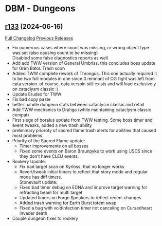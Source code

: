 # DBM - Dungeons

## [r133](https://github.com/DeadlyBossMods/DBM-Dungeons/tree/r133) (2024-06-16)
[Full Changelog](https://github.com/DeadlyBossMods/DBM-Dungeons/compare/r132...r133) [Previous Releases](https://github.com/DeadlyBossMods/DBM-Dungeons/releases)

- Fix numerous cases where count was missing, or wrong object type was set (also causing count to be missing)  
    Disabled some false diagnostics reports as well  
- Add add TWW version of General Umbriss. this concludes boss update for Grim Batol. Trash soon  
- Added TWW complete rework of Throngus. This one actually required it to be two full modules in one since 0 remnant of OG fight was left from cata version. of course, cata versoin still exists and will load exclusively on cataclysm classic :)  
- Update Erudex for TWW  
- Fix bad copy paste  
- better handle dungeon stats between cataclysm classic and retail  
- Add TWW mechanics to Drahga (while maintaining cataclysm classic compat)  
- First siege of boralus update from TWW testing. Some boss timer and event tweaks, added a new trash ability  
- preliminary prioroty of sacred flame trash alerts for abilities that caused most problems  
- Priority of the Sacred Flame update:  
     - Timer improvements on all bosses  
     - Fixed some events on Baron Braunpyke to work using USCS since they don't have CLEU events.  
- Rookery Update:  
     - Fix bad target scan on Kyrloss, that no longer works  
     - Revert/tweak initial timers to reflect that story mode and regular mode has diff timers.  
    Stonevault update:  
     - Fixed bad timer debug on EDNA and improve target warning for refracting beam for multi target  
     - Updated timers on Forge Speakers to reflect recent changes  
     - Added trash warning for Earth Burst totem swap  
     - Fixed a bug with voidinfection timer not canceling on Cursedheart Invader death  
- Couple dungeon fixes to rookery  
